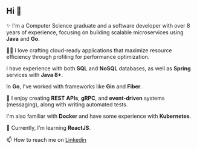 ## Hi 👋

✨ I'm a Computer Science graduate and a software developer with over 8 years of experience, focusing on building scalable microservices using **Java** and **Go**.

👨‍💻 I love crafting cloud-ready applications that maximize resource efficiency through profiling for performance optimization.

I have experience with both **SQL** and **NoSQL** databases, as well as **Spring** services with **Java 8+**. 

In **Go**, I've worked with frameworks like **Gin** and **Fiber**.

🔨 I enjoy creating **REST** **APIs**, **gRPC**, and **event-driven** systems (messaging), along with writing automated tests.

I'm also familiar with **Docker** and have some experience with **Kubernetes**.

🌱 Currently, I’m learning **ReactJS**.

📫 How to reach me on [Linkedin](https://www.linkedin.com/in/edivaldoramos/)
